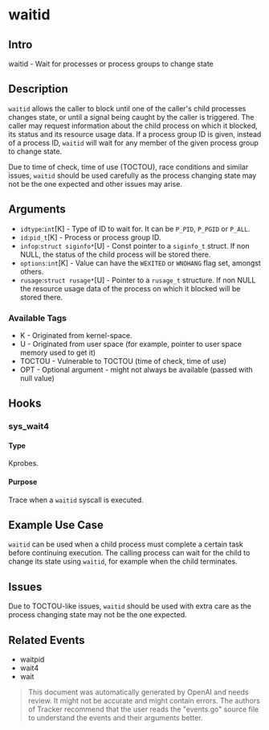 
# waitid

## Intro
waitid - Wait for processes or process groups to change state


## Description
`waitid` allows the caller to block until one of the caller's child processes changes state, or until a signal being caught by the caller is triggered. The caller may request information about the child process on which it blocked, its status and its resource usage data. If a process group ID is given, instead of a process ID, `waitid` will wait for any member of the given process group to change state. 

Due to time of check, time of use (TOCTOU), race conditions and similar issues, `waitid` should be used carefully as the process changing state may not be the one expected and other issues may arise.

## Arguments
* `idtype`:`int`[K] - Type of ID to wait for. It can be `P_PID`, `P_PGID` or `P_ALL`. 
* `id`:`pid_t`[K] - Process or process group ID. 
* `infop`:`struct siginfo*`[U] - Const pointer to a `siginfo_t` struct. If non NULL, the status of the child process will be stored there. 
* `options`:`int`[K] - Value can have the `WEXITED` or `WNOHANG` flag set, amongst others.
* `rusage`:`struct rusage*`[U] - Pointer to a `rusage_t` structure. If non NULL the resource usage data of the process on which it blocked will be stored there. 

### Available Tags
* K - Originated from kernel-space.
* U - Originated from user space (for example, pointer to user space memory used to get it)
* TOCTOU - Vulnerable to TOCTOU (time of check, time of use)
* OPT - Optional argument - might not always be available (passed with null value)

## Hooks
### sys_wait4
#### Type
Kprobes.
#### Purpose
Trace when a `waitid` syscall is executed.

## Example Use Case
`waitid` can be used when a child process must complete a certain task before continuing execution. The calling process can wait for the child to change its state using `waitid`, for example when the child terminates.

## Issues
Due to TOCTOU-like issues, `waitid` should be used with extra care as the process changing state may not be the one expected.

## Related Events
* waitpid
* wait4 
* wait

> This document was automatically generated by OpenAI and needs review. It might
> not be accurate and might contain errors. The authors of Tracker recommend that
> the user reads the "events.go" source file to understand the events and their
> arguments better.

